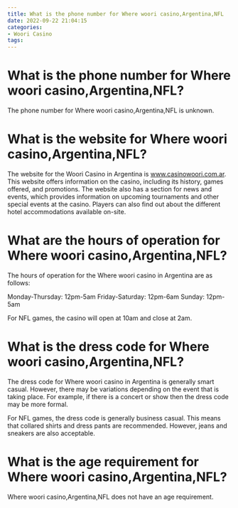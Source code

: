 ```yaml
---
title: What is the phone number for Where woori casino,Argentina,NFL
date: 2022-09-22 21:04:15
categories:
- Woori Casino
tags:
---
```



#  What is the phone number for Where woori casino,Argentina,NFL?

The phone number for Where woori casino,Argentina,NFL is unknown.

#  What is the website for Where woori casino,Argentina,NFL?

The website for the Woori Casino in Argentina is www.casinowoori.com.ar. This website offers information on the casino, including its history, games offered, and promotions. The website also has a section for news and events, which provides information on upcoming tournaments and other special events at the casino. Players can also find out about the different hotel accommodations available on-site.

#  What are the hours of operation for Where woori casino,Argentina,NFL?

The hours of operation for the Where woori casino in Argentina are as follows:

Monday-Thursday: 12pm-5am
Friday-Saturday: 12pm-6am
Sunday: 12pm-5am

For NFL games, the casino will open at 10am and close at 2am.

#  What is the dress code for Where woori casino,Argentina,NFL?

The dress code for Where woori casino in Argentina is generally smart casual. However, there may be variations depending on the event that is taking place. For example, if there is a concert or show then the dress code may be more formal.

For NFL games, the dress code is generally business casual. This means that collared shirts and dress pants are recommended. However, jeans and sneakers are also acceptable.

#  What is the age requirement for Where woori casino,Argentina,NFL?

Where woori casino,Argentina,NFL does not have an age requirement.